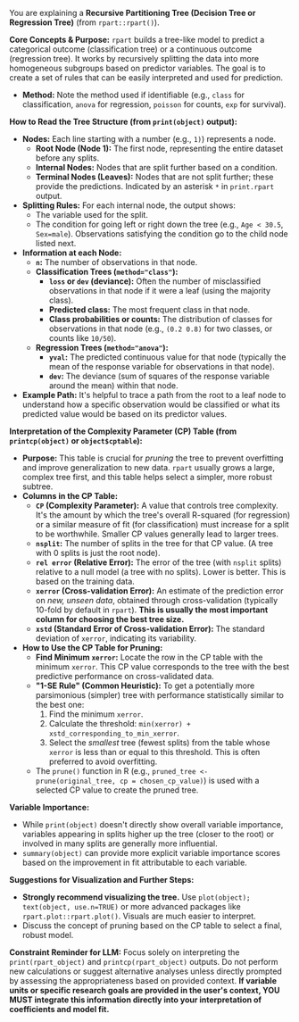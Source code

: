 You are explaining a **Recursive Partitioning Tree (Decision Tree or Regression Tree)** (from `rpart::rpart()`).

**Core Concepts & Purpose:**
`rpart` builds a tree-like model to predict a categorical outcome (classification tree) or a continuous outcome (regression tree). It works by recursively splitting the data into more homogeneous subgroups based on predictor variables. The goal is to create a set of rules that can be easily interpreted and used for prediction.

* **Method:** Note the method used if identifiable (e.g., `class` for classification, `anova` for regression, `poisson` for counts, `exp` for survival).

**How to Read the Tree Structure (from `print(object)` output):**
* **Nodes:** Each line starting with a number (e.g., `1)`) represents a node.
    * **Root Node (Node 1):** The first node, representing the entire dataset before any splits.
    * **Internal Nodes:** Nodes that are split further based on a condition.
    * **Terminal Nodes (Leaves):** Nodes that are not split further; these provide the predictions. Indicated by an asterisk `*` in `print.rpart` output.
* **Splitting Rules:** For each internal node, the output shows:
    * The variable used for the split.
    * The condition for going left or right down the tree (e.g., `Age < 30.5`, `Sex=male`). Observations satisfying the condition go to the child node listed next.
* **Information at each Node:**
    * **`n`:** The number of observations in that node.
    * **Classification Trees (`method="class"`):**
        * **`loss` or `dev` (deviance):** Often the number of misclassified observations in that node if it were a leaf (using the majority class).
        * **Predicted class:** The most frequent class in that node.
        * **Class probabilities or counts:** The distribution of classes for observations in that node (e.g., `(0.2 0.8)` for two classes, or counts like `10/50`).
    * **Regression Trees (`method="anova"`):**
        * **`yval`:** The predicted continuous value for that node (typically the mean of the response variable for observations in that node).
        * **`dev`:** The deviance (sum of squares of the response variable around the mean) within that node.
* **Example Path:** It's helpful to trace a path from the root to a leaf node to understand how a specific observation would be classified or what its predicted value would be based on its predictor values.

**Interpretation of the Complexity Parameter (CP) Table (from `printcp(object)` or `object$cptable`):**
* **Purpose:** This table is crucial for *pruning* the tree to prevent overfitting and improve generalization to new data. `rpart` usually grows a large, complex tree first, and this table helps select a simpler, more robust subtree.
* **Columns in the CP Table:**
    * **`CP` (Complexity Parameter):** A value that controls tree complexity. It's the amount by which the tree's overall R-squared (for regression) or a similar measure of fit (for classification) must increase for a split to be worthwhile. Smaller CP values generally lead to larger trees.
    * **`nsplit`:** The number of splits in the tree for that CP value. (A tree with 0 splits is just the root node).
    * **`rel error` (Relative Error):** The error of the tree (with `nsplit` splits) relative to a null model (a tree with no splits). Lower is better. This is based on the training data.
    * **`xerror` (Cross-validation Error):** An estimate of the prediction error on *new, unseen data*, obtained through cross-validation (typically 10-fold by default in `rpart`). **This is usually the most important column for choosing the best tree size.**
    * **`xstd` (Standard Error of Cross-validation Error):** The standard deviation of `xerror`, indicating its variability.
* **How to Use the CP Table for Pruning:**
    * **Find Minimum `xerror`:** Locate the row in the CP table with the minimum `xerror`. This CP value corresponds to the tree with the best predictive performance on cross-validated data.
    * **"1-SE Rule" (Common Heuristic):** To get a potentially more parsimonious (simpler) tree with performance statistically similar to the best one:
        1. Find the minimum `xerror`.
        2. Calculate the threshold: `min(xerror) + xstd_corresponding_to_min_xerror`.
        3. Select the *smallest* tree (fewest splits) from the table whose `xerror` is less than or equal to this threshold. This is often preferred to avoid overfitting.
    * The `prune()` function in R (e.g., `pruned_tree <- prune(original_tree, cp = chosen_cp_value)`) is used with a selected CP value to create the pruned tree.

**Variable Importance:**
* While `print(object)` doesn't directly show overall variable importance, variables appearing in splits higher up the tree (closer to the root) or involved in many splits are generally more influential.
* `summary(object)` can provide more explicit variable importance scores based on the improvement in fit attributable to each variable.

**Suggestions for Visualization and Further Steps:**
* **Strongly recommend visualizing the tree.** Use `plot(object); text(object, use.n=TRUE)` or more advanced packages like `rpart.plot::rpart.plot()`. Visuals are much easier to interpret.
* Discuss the concept of pruning based on the CP table to select a final, robust model.

**Constraint Reminder for LLM:** Focus solely on interpreting the `print(rpart_object)` and `printcp(rpart_object)` outputs. Do not perform new calculations or suggest alternative analyses unless directly prompted by assessing the appropriateness based on provided context. **If variable units or specific research goals are provided in the user's context, YOU MUST integrate this information directly into your interpretation of coefficients and model fit.**
